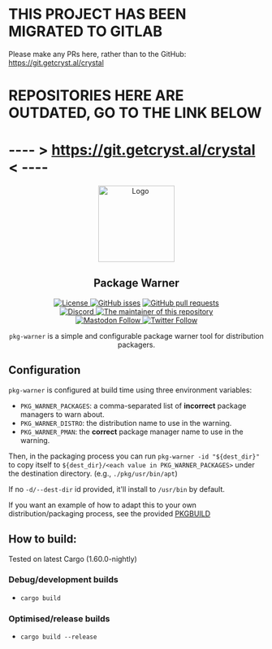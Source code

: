 # **THIS PROJECT HAS BEEN MIGRATED TO GITLAB**
Please make any PRs here, rather than to the GitHub: https://git.getcryst.al/crystal

# REPOSITORIES HERE ARE **OUTDATED**, GO TO THE LINK  BELOW
# ---- > https://git.getcryst.al/crystal < ----

<p align="center">
  <a href="https://github.com/crystal-linux/Malachite">
    <img src="https://getcryst.al/site/assets/other/logo.png" alt="Logo" width="150" height="150">
  </a>
</p>

<h2 align="center">Package Warner</h2>

<p align="center">
    <a href="https://github.com/crystal-linux/.github/blob/main/LICENSE"><img src="https://img.shields.io/badge/License-GPL--3.0-blue.svg" alt="License">
    <a href="https://github/crystal-linux/malachite"><img alt="GitHub isses" src="https://img.shields.io/github/issues-raw/crystal-linux/pkg-warner"></a>
    <a href="https://github/crystal-linux/malachite"><img alt="GitHub pull requests" src="https://img.shields.io/github/issues-pr-raw/crystal-linux/pkg-warner"></a><br>
    <a href="https://discord.gg/hYJgu8K5aA"><img alt="Discord" src="https://img.shields.io/discord/825473796227858482?color=blue&label=Discord&logo=Discord&logoColor=white"> </a>
    <a href="https://github.com/not-my-segfault"> <img src="https://img.shields.io/badge/Maintainer-@not%2D-my%2D-segfault-brightgreen" alt="The maintainer of this repository" href="https://github.com/not-my-segfault"></a><br>
    <a href="https://fosstodon.org/@crystal_linux"><img alt="Mastodon Follow" src="https://img.shields.io/mastodon/follow/108618426259408142?domain=https%3A%2F%2Ffosstodon.org">
    <a href="https://twitter.com/crystal_linux"><img alt="Twitter Follow" src="https://img.shields.io/twitter/follow/crystal_linux"></a>
</p>



<p align="center"> <code>pkg-warner</code> is a simple and configurable package warner tool for distribution packagers.</p>


## Configuration

`pkg-warner` is configured at build time using three environment variables:
- `PKG_WARNER_PACKAGES`: a comma-separated list of **incorrect** package managers to warn about.
- `PKG_WARNER_DISTRO`: the distribution name to use in the warning.
- `PKG_WARNER_PMAN`: the **correct** package manager name to use in the warning.

Then, in the packaging process you can run `pkg-warner -id "${dest_dir}"` to copy itself to `${dest_dir}/<each value in PKG_WARNER_PACKAGES>` under the destination directory. (e.g., `./pkg/usr/bin/apt`)

If no `-d/--dest-dir` id provided, it'll install to `/usr/bin` by default.

If you want an example of how to adapt this to your own distribution/packaging process, see the provided [PKGBUILD](PKGBUILD)

## How to build:

Tested on latest Cargo (1.60.0-nightly)

### Debug/development builds

- `cargo build`

### Optimised/release builds

- `cargo build --release`
